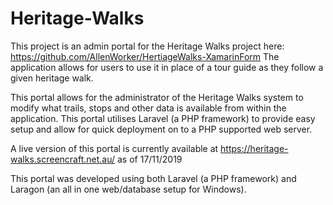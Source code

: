 # Heritage-Walks

This project is an admin portal for the Heritage Walks project here: https://github.com/AllenWorker/HertiageWalks-XamarinForm The application allows for users to use it in place of a tour guide as they follow a given heritage walk.

This portal allows for the administrator of the Heritage Walks system to modify what trails, stops and other data is available from within the application. This portal utilises Laravel (a PHP framework) to provide easy setup and allow for quick deployment on to a PHP supported web server. 

A live version of this portal is currently available at https://heritage-walks.screencraft.net.au/ as of 17/11/2019

This portal was developed using both Laravel (a PHP framework) and Laragon (an all in one web/database setup for Windows).

